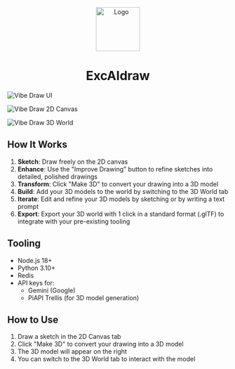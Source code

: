 <div align="center">
    <img alt="Logo" src="docs/icon.png" width="100" />
</div>
<h1 align="center">
    ExcAIdraw
</h1>

<!-- video here -->

![Vibe Draw UI](docs/ui.jpeg)

![Vibe Draw 2D Canvas](docs/canvas.jpeg)

![Vibe Draw 3D World](docs/world.jpeg)

## How It Works

1. **Sketch**: Draw freely on the 2D canvas
2. **Enhance**: Use the "Improve Drawing" button to refine sketches into detailed, polished drawings
3. **Transform**: Click "Make 3D" to convert your drawing into a 3D model
4. **Build**: Add your 3D models to the world by switching to the 3D World tab
5. **Iterate**: Edit and refine your 3D models by sketching or by writing a text prompt
6. **Export**: Export your 3D world with 1 click in a standard format (.glTF) to integrate with your pre-existing tooling 

## Tooling

* Node.js 18+
* Python 3.10+
* Redis
* API keys for:
  * Gemini (Google)
  * PiAPI Trellis (for 3D model generation)

## How to Use

1. Draw a sketch in the 2D Canvas tab
2. Click "Make 3D" to convert your drawing into a 3D model
3. The 3D model will appear on the right
4. You can switch to the 3D World tab to interact with the model